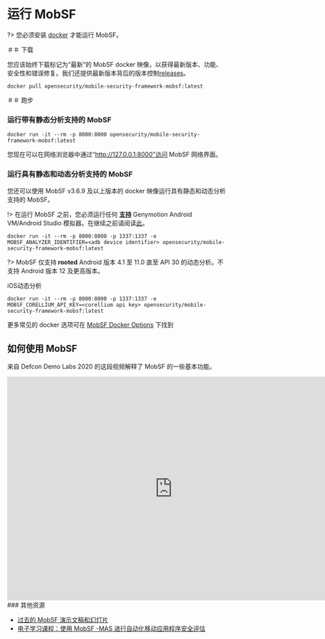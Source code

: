 # 运行 MobSF

?> 您必须安装 [docker](https://docs.docker.com/get-docker/) 才能运行 MobSF。


＃＃ 下载

您应该始终下载标记为“最新”的 MobSF docker 映像，以获得最新版本、功能、安全性和错误修复。我们还提供最新版本背后的版本控制[releases](https://hub.docker.com/r/opensecurity/mobile-security-framework-mobsf/tags)。

```
docker pull opensecurity/mobile-security-framework-mobsf:latest
```

＃＃ 跑步

### 运行带有静态分析支持的 MobSF

```
docker run -it --rm -p 8000:8000 opensecurity/mobile-security-framework-mobsf:latest
```

您现在可以在网络浏览器中通过“http://127.0.0.1:8000”访问 MobSF 网络界面。

### 运行具有静态和动态分析支持的 MobSF

您还可以使用 MobSF v3.6.9 及以上版本的 docker 映像运行具有静态和动态分析支持的 MobSF。

!> 在运行 MobSF 之前，您必须运行任何 **[支持](dynamic_analyzer.md)** Genymotion Android VM/Android Studio 模拟器。在继续之前请阅读[此](dynamic_analyzer.md)。

```
docker run -it --rm -p 8000:8000 -p 1337:1337 -e MOBSF_ANALYZER_IDENTIFIER=<adb device identifier> opensecurity/mobile-security-framework-mobsf:latest
```

?> MobSF 仅支持 **rooted** Android 版本 4.1 至 11.0 直至 API 30 的动态分析。不支持 Android 版本 12 及更高版本。


iOS动态分析

```
docker run -it --rm -p 8000:8000 -p 1337:1337 -e MOBSF_CORELLIUM_API_KEY=<corellium api key> opensecurity/mobile-security-framework-mobsf:latest
```

更多常见的 docker 选项可在 [MobSF Docker Options](docker.md) 下找到


## 如何使用 MobSF

来自 Defcon Demo Labs 2020 的这段视频解释了 MobSF 的一些基本功能。

<iframe width="760" height="515" src="https://www.youtube.com/embed/1NIQs82n3nw" title="YouTube video player" frameborder="0" allow="accelerometer; autoplay; clipboard-write; encrypted-media; gyroscope; picture-in-picture; web-share" allowfullscreen></iframe>
### 其他资源

* [过去的 MobSF 演示文稿和幻灯片](https://mobsf.github.io/Mobile-Security-Framework-MobSF/presentations.html)
* [电子学习课程：使用 MobSF -MAS 进行自动化移动应用程序安全评估](https://opsecx.com/index.php/product/automated-mobile-application-security-assessment-with-mobsf/)